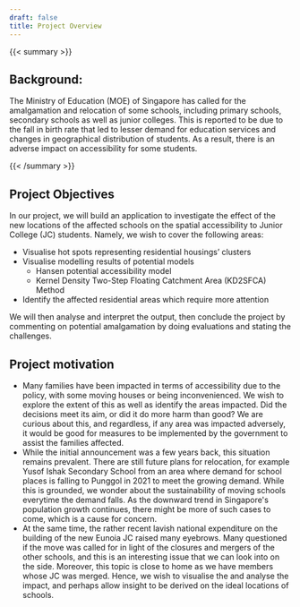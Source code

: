 ```yaml
---
draft: false
title: Project Overview
---
```


{{< summary >}}
## Background:
The Ministry of Education (MOE) of Singapore has called for the amalgamation and relocation of some schools, including primary schools, secondary schools as well as junior colleges. This is reported to be due to the fall in birth rate that led to lesser demand for education services and changes in geographical distribution of students. As a result, there is an adverse impact on accessibility for some students. 

{{< /summary >}}

## Project Objectives
In our project, we will build an application to investigate the effect of the new locations of the affected schools on the spatial accessibility to Junior College (JC) students. Namely, we wish to cover the following areas:
- Visualise hot spots representing residential housings’ clusters 
- Visualise modelling results of potential models 
    - Hansen potential accessibility model
    - Kernel Density Two-Step Floating Catchment Area (KD2SFCA) Method
- Identify the affected residential areas which require more attention

We will then analyse and interpret the output, then conclude the project by commenting on potential amalgamation by doing evaluations and stating the challenges.


## Project motivation
- Many families have been impacted in terms of accessibility due to the policy, with some moving houses or being inconvenienced. We wish to explore the extent of this as well as identify the areas impacted. Did the decisions meet its aim, or did it do more harm than good? We are curious about this, and regardless, if any area was impacted adversely, it would be good for measures to be implemented by the government to assist the families affected.
- While the initial announcement was a few years back, this situation remains prevalent. There are still future plans for relocation, for example Yusof Ishak Secondary School from an area where demand for school places is falling to Punggol in 2021 to meet the growing demand. While this is grounded, we wonder about the sustainability of moving schools everytime the demand falls. As the downward trend in Singapore's population growth continues, there might be more of such cases to come, which is a cause for concern.
- At the same time, the rather recent lavish national expenditure on the building of the new Eunoia JC raised many eyebrows. Many questioned if the move was called for in light of the closures and mergers of the other schools, and this is an interesting issue that we can look into on the side. 
Moreover, this topic is close to home as we have members whose JC was merged. Hence, we wish to visualise the and analyse the impact, and perhaps allow insight to be derived on the ideal locations of schools. 

